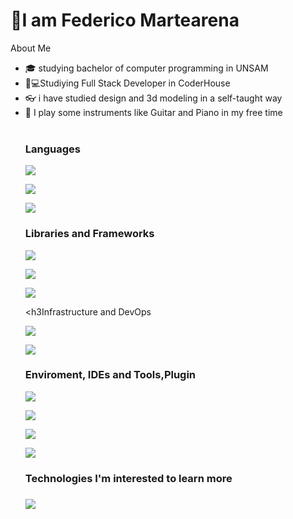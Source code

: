 <h1>👋I am Federico Martearena</h1>
</a>About Me</h2>
<ul>
<li>🎓</g-emoji> studying bachelor of computer programming in UNSAM</li>
<li>🧑💻Studiying Full Stack Developer in CoderHouse</li>
<li>👓</g-emoji> i have studied design and 3d modeling in a self-taught way</li>
<li>🎼</g-emoji> I play some instruments like Guitar and Piano in my free time</li>
<br>
<h2Tech Knowdledge</h2>
<h3>Languages</h3>
<p><img src="https://img.shields.io/badge/-JavaScript-333333?style=flat&amp;logo=javascript" style="max-width: 100%;"></p
<p><img src="https://img.shields.io/badge/-Gcode-333333?style=flat&amp;logo=javascript" style="max-width: 100%;"></p>
<p><img src="https://img.shields.io/badge/-Gcode-333333?style=flat&amp;logo=javascript" style="max-width: 100%;"></p>

  
<h3>Libraries and Frameworks</h3>
<p><img src="https://img.shields.io/badge/-Fusion%20360-333333?style=flat&amp;logo=unity)" style="max-width: 100%;"></p>
<p><img src="https://img.shields.io/badge/-Maya%203d-333333?style=flat&amp;logo=unity)" style="max-width: 100%;"></p>
<p><img src="https://img.shields.io/badge/-Autocad%203d-333333?style=flat&amp;logo=unity)" style="max-width: 100%;"></p>

<h3Infrastructure and DevOps</h3>
<p><img src="https://img.shields.io/badge/-Git-333333?style=flat&amp;logo=git" style="max-width: 100%; display:inline;"></p>
<p><img src="https://img.shields.io/badge/-GitHub-333333?style=flat&amp;logo=github" style="max-width: 100%;"></p>
<h3>Enviroment, IDEs and Tools,Plugin</h3>
<div style="display:inline;">
<p><img src="https://img.shields.io/badge/-Visual%20Studio-333333?style=flat&amp;logo=visual-studio-code&amp;logoColor=7e10cc" style="max-width: 100%;"></p>
<p><img src="https://img.shields.io/badge/-Visual%20Studio%20Code-333333?style=flat&amp;logo=visual-studio-code&amp;logoColor=007ACC" style="max-width: 100%;"></p>
<p><img src="https://img.shields.io/badge/-Bootstrap-333333?style=flat&amp;logo=visual-studio-code&amp;logoColor=007ACC" style="max-width: 100%;"></p>
<p><img src="https://img.shields.io/badge/-SweetAlert2-333333?style=flat&amp;logo=visual-studio-code&amp;logoColor=007ACC" style="max-width: 100%;"></p>
<h3>Technologies I'm interested to learn more<h3>
  <p><img src="https://img.shields.io/badge/-Tailwind-333333?style=flat&amp;logo=visual-studio-code&amp;logoColor=007ACC" style="max-width: 100%;"></p>
</div>
